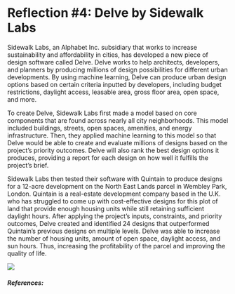# Reflection #4: Delve by Sidewalk Labs


Sidewalk Labs, an Alphabet Inc. subsidiary that works to increase sustainability and affordability in cities, has developed a new piece of design software called Delve. Delve works to help architects, developers, and planners by producing millions of design possibilities for different urban developments. By using machine learning, Delve can produce urban design options based on certain criteria inputted by developers, including budget restrictions, daylight access, leasable area, gross floor area, open space, and more. 

To create Delve, Sidewalk Labs first made a model based on core components that are found across nearly all city neighborhoods. This model included buildings, streets, open spaces, amenities, and energy infrastructure. Then, they applied machine learning to this model so that Delve would be able to create and evaluate millions of designs based on the project’s priority outcomes. Delve will also rank the best design options it produces, providing a report for each design on how well it fulfills the project’s brief. 

Sidewalk Labs then tested their software with Quintain to produce designs for a 12-acre development on the North East Lands parcel in Wembley Park, London. Quintain is a real-estate development company based in the U.K. who has struggled to come up with cost-effective designs for this plot of land that provide enough housing units while still retaining sufficient daylight hours. After applying the project’s inputs, constraints, and priority outcomes, Delve created and identified 24 designs that outperformed Quintain’s previous designs on multiple levels. Delve was able to increase the number of housing units, amount of open space, daylight access, and sun hours. Thus, increasing the profitability of the parcel and improving the quality of life. 

![](delveimage.gif) 

##### References:
